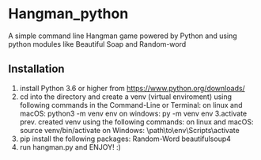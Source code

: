 # Hangman_python
A simple command line Hangman game powered by Python and using python modules like Beautiful Soap and Random-word 

## Installation ##
1. install Python 3.6 or higher from https://www.python.org/downloads/
2. cd into the directory and create a venv (virtual enviroment) using following commands in the Command-Line or Terminal:
  on linux and macOS:
      python3 -m venv env
  on windows:
      py -m venv env
3.activate prev. created venv using the following commands:
  on linux and macOS:
      source venv/bin/activate
  on Windows:
      \path\to\env\Scripts\activate
4. pip install the following packages:
    Random-Word
    beautifulsoup4
5. run hangman.py and ENJOY! :)
